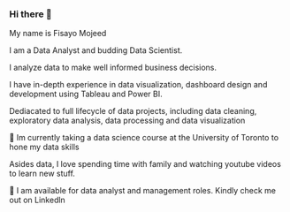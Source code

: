 ### Hi there 👋

My name is Fisayo Mojeed

I am a Data Analyst and budding Data Scientist.

I analyze data to make well informed business decisions.

I have in-depth experience in data visualization, dashboard design and development using Tableau and Power BI.

Dediacated to full lifecycle of data projects, including data cleaning, exploratory data analysis, data processing and data visualization

🔭 Im currently taking a data science course at the University of Toronto to hone my data skills

Asides data, I love spending time with family and watching youtube videos to learn new stuff.

👯 I am available for data analyst and management roles. Kindly check me out on Linkedln




